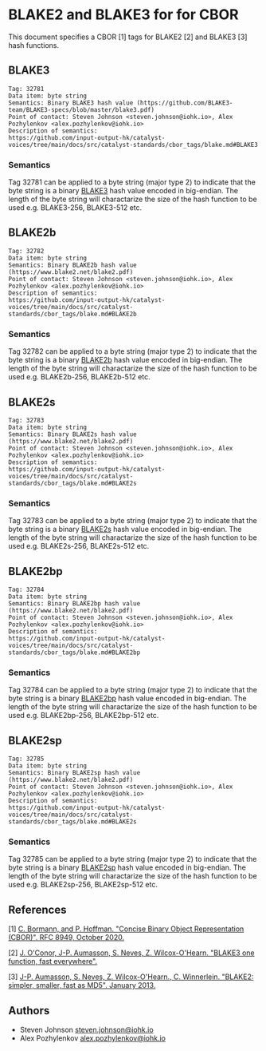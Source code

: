 <!-- cspell: words Aumasson Neves Zooko O'Hearn Winnerlein Bormann -->

# BLAKE2 and BLAKE3 for for CBOR

This document specifies a CBOR [1] tags for BLAKE2 [2] and BLAKE3 [3] hash functions.

## BLAKE3

    Tag: 32781
    Data item: byte string
    Semantics: Binary BLAKE3 hash value (https://github.com/BLAKE3-team/BLAKE3-specs/blob/master/blake3.pdf)
    Point of contact: Steven Johnson <steven.johnson@iohk.io>, Alex Pozhylenkov <alex.pozhylenkov@iohk.io>
    Description of semantics:
    https://github.com/input-output-hk/catalyst-voices/tree/main/docs/src/catalyst-standards/cbor_tags/blake.md#BLAKE3

### Semantics

Tag 32781 can be applied to a byte string (major type 2) to indicate that the byte string
is a binary [BLAKE3] hash value encoded in big-endian.
The length of the byte string will charactarize the size of the hash function to be used e.g. BLAKE3-256, BLAKE3-512 etc.

## BLAKE2b

    Tag: 32782
    Data item: byte string
    Semantics: Binary BLAKE2b hash value (https://www.blake2.net/blake2.pdf)
    Point of contact: Steven Johnson <steven.johnson@iohk.io>, Alex Pozhylenkov <alex.pozhylenkov@iohk.io>
    Description of semantics:
    https://github.com/input-output-hk/catalyst-voices/tree/main/docs/src/catalyst-standards/cbor_tags/blake.md#BLAKE2b

### Semantics

Tag 32782 can be applied to a byte string (major type 2) to indicate that the byte string
is a binary [BLAKE2b][BLAKE2] hash value encoded in big-endian.
The length of the byte string will charactarize the size of the hash function to be used e.g. BLAKE2b-256, BLAKE2b-512 etc.

## BLAKE2s

    Tag: 32783
    Data item: byte string
    Semantics: Binary BLAKE2s hash value (https://www.blake2.net/blake2.pdf)
    Point of contact: Steven Johnson <steven.johnson@iohk.io>, Alex Pozhylenkov <alex.pozhylenkov@iohk.io>
    Description of semantics:
    https://github.com/input-output-hk/catalyst-voices/tree/main/docs/src/catalyst-standards/cbor_tags/blake.md#BLAKE2s

### Semantics

Tag 32783 can be applied to a byte string (major type 2) to indicate that the byte string
is a binary [BLAKE2s][BLAKE2] hash value encoded in big-endian.
The length of the byte string will charactarize the size of the hash function to be used e.g. BLAKE2s-256, BLAKE2s-512 etc.

## BLAKE2bp

    Tag: 32784
    Data item: byte string
    Semantics: Binary BLAKE2bp hash value (https://www.blake2.net/blake2.pdf)
    Point of contact: Steven Johnson <steven.johnson@iohk.io>, Alex Pozhylenkov <alex.pozhylenkov@iohk.io>
    Description of semantics:
    https://github.com/input-output-hk/catalyst-voices/tree/main/docs/src/catalyst-standards/cbor_tags/blake.md#BLAKE2bp

### Semantics

Tag 32784 can be applied to a byte string (major type 2) to indicate that the byte string
is a binary [BLAKE2bp][BLAKE2] hash value encoded in big-endian.
The length of the byte string will charactarize the size of the hash function to be used e.g. BLAKE2bp-256, BLAKE2bp-512 etc.

## BLAKE2sp

    Tag: 32785
    Data item: byte string
    Semantics: Binary BLAKE2sp hash value (https://www.blake2.net/blake2.pdf)
    Point of contact: Steven Johnson <steven.johnson@iohk.io>, Alex Pozhylenkov <alex.pozhylenkov@iohk.io>
    Description of semantics:
    https://github.com/input-output-hk/catalyst-voices/tree/main/docs/src/catalyst-standards/cbor_tags/blake.md#BLAKE2s

### Semantics

Tag 32785 can be applied to a byte string (major type 2) to indicate that the byte string
is a binary [BLAKE2sp][BLAKE2] hash value encoded in big-endian.
The length of the byte string will charactarize the size of the hash function to be used e.g. BLAKE2sp-256, BLAKE2sp-512 etc.

## References

<!-- markdownlint-disable max-one-sentence-per-line -->
[1] [C. Bormann, and P. Hoffman. "Concise Binary Object Representation (CBOR)". RFC 8949, October 2020.][RFC 8949]

[2] [J. O'Conor, J-P. Aumasson, S. Neves, Z. Wilcox-O'Hearn. "BLAKE3 one function, fast everywhere".][BLAKE3]

[3] [J-P. Aumasson, S. Neves, Z. Wilcox-O'Hearn., C. Winnerlein. "BLAKE2: simpler, smaller, fast as MD5". January 2013.][BLAKE2]
<!-- markdownlint-enable max-one-sentence-per-line -->

## Authors

* Steven Johnson <steven.johnson@iohk.io>
* Alex Pozhylenkov <alex.pozhylenkov@iohk.io>

[RFC 8949]: https://datatracker.ietf.org/doc/html/rfc8949
[BLAKE3]: https://github.com/BLAKE3-team/BLAKE3-specs/blob/master/blake3.pdf
[BLAKE2]: https://www.blake2.net/blake2.pdf
